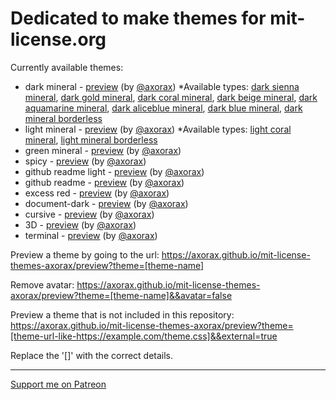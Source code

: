# Dedicated to make themes for mit-license.org

Currently available themes:
* dark mineral - [preview](https://axorax.github.io/mit-license-themes-axorax/preview?theme=dark-mineral&&avatar=true) (by [@axorax](https://github.com/Axorax)) *Available types: [dark sienna mineral](https://axorax.github.io/mit-license-themes-axorax/preview?theme=dark-sienna-mineral&&avatar=true), [dark gold mineral](https://axorax.github.io/mit-license-themes-axorax/preview?theme=dark-gold-mineral&&avatar=true), [dark coral mineral](https://axorax.github.io/mit-license-themes-axorax/preview?theme=dark-coral-mineral&&avatar=true), [dark beige mineral](https://axorax.github.io/mit-license-themes-axorax/preview?theme=dark-beige-mineral&&avatar=true), [dark aquamarine mineral](https://axorax.github.io/mit-license-themes-axorax/preview?theme=dark-aquamarine-mineral&&avatar=true), [dark aliceblue mineral](https://axorax.github.io/mit-license-themes-axorax/preview?theme=dark-aliceblue-mineral&&avatar=true), [dark blue mineral](https://axorax.github.io/mit-license-themes-axorax/preview?theme=dark-blue-mineral&&avatar=true), [dark mineral borderless](https://axorax.github.io/mit-license-themes-axorax/preview?theme=dark-mineral-borderless&&avatar=true)
* light mineral - [preview](https://axorax.github.io/mit-license-themes-axorax/preview?theme=light-mineral&&avatar=true) (by [@axorax](https://github.com/Axorax)) *Available types: [light coral mineral](https://axorax.github.io/mit-license-themes-axorax/preview?theme=light-coral-mineral&&avatar=true), [light mineral borderless](https://axorax.github.io/mit-license-themes-axorax/preview?theme=light-mineral-borderless&&avatar=true)
* green mineral - [preview](https://axorax.github.io/mit-license-themes-axorax/preview?theme=green-mineral&&avatar=true) (by [@axorax](https://github.com/Axorax))
* spicy - [preview](https://axorax.github.io/mit-license-themes-axorax/preview?theme=spicy&&avatar=true) (by [@axorax](https://github.com/Axorax))
* github readme light - [preview](https://axorax.github.io/mit-license-themes-axorax/preview?theme=github-readme-light&&avatar=true) (by [@axorax](https://github.com/Axorax))
* github readme - [preview](https://axorax.github.io/mit-license-themes-axorax/preview?theme=github-readme&&avatar=true) (by [@axorax](https://github.com/Axorax))
* excess red - [preview](https://axorax.github.io/mit-license-themes-axorax/preview?theme=excess-red&&avatar=true) (by [@axorax](https://github.com/Axorax))
* document-dark - [preview](https://axorax.github.io/mit-license-themes-axorax/preview?theme=document-dark&&avatar=true) (by [@axorax](https://github.com/Axorax))
* cursive - [preview](https://axorax.github.io/mit-license-themes-axorax/preview?theme=cursive&&avatar=true) (by [@axorax](https://github.com/Axorax))
* 3D - [preview](https://axorax.github.io/mit-license-themes-axorax/preview?theme=3D&&avatar=true) (by [@axorax](https://github.com/Axorax))
* terminal - [preview](https://axorax.github.io/mit-license-themes-axorax/preview?theme=terminal&&avatar=true) (by [@axorax](https://github.com/Axorax))

Preview a theme by going to the url: https://axorax.github.io/mit-license-themes-axorax/preview?theme=[theme-name]

Remove avatar: https://axorax.github.io/mit-license-themes-axorax/preview?theme=[theme-name]&&avatar=false

Preview a theme that is not included in this repository:
https://axorax.github.io/mit-license-themes-axorax/preview?theme=[theme-url-like-https://example.com/theme.css]&&external=true

Replace the '[]' with the correct details.

---

[Support me on Patreon](https://www.patreon.com/axorax)
